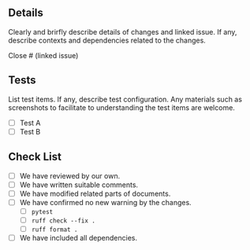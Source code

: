 ## Details

Clearly and brirfly describe details of changes and linked issue. If any, describe contexts and dependencies related to the changes.

Close # (linked issue)

## Tests

List test items. If any, describe test configuration. Any materials such as screenshots to facilitate to understanding the test items are welcome.

- [ ] Test A
- [ ] Test B

## Check List

- [ ] We have reviewed by our own.
- [ ] We have written suitable comments.
- [ ] We have modified related parts of documents.
- [ ] We have confirmed no new warning by the changes.
    - [ ] `pytest`
    - [ ] `ruff check --fix .`
    - [ ] `ruff format .`
- [ ] We have included all dependencies.
